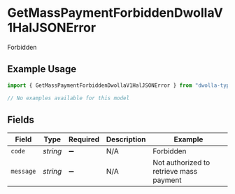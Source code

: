 # GetMassPaymentForbiddenDwollaV1HalJSONError

Forbidden

## Example Usage

```typescript
import { GetMassPaymentForbiddenDwollaV1HalJSONError } from "dwolla-typescript/models/errors";

// No examples available for this model
```

## Fields

| Field                                   | Type                                    | Required                                | Description                             | Example                                 |
| --------------------------------------- | --------------------------------------- | --------------------------------------- | --------------------------------------- | --------------------------------------- |
| `code`                                  | *string*                                | :heavy_minus_sign:                      | N/A                                     | Forbidden                               |
| `message`                               | *string*                                | :heavy_minus_sign:                      | N/A                                     | Not authorized to retrieve mass payment |